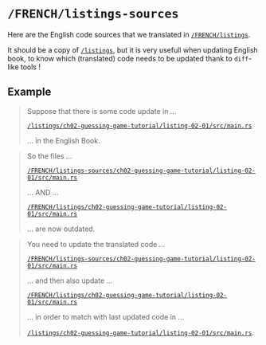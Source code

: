 # `/FRENCH/listings-sources`

Here are the English code sources that we translated in [`/FRENCH/listings`][].

It should be a copy of [`/listings`][], but it is very usefull when updating
English book, to know which (translated) code needs to be updated thank to
`diff`-like tools !

## Example

> Suppose that there is some code update in ...
> 
> [`/listings/ch02-guessing-game-tutorial/listing-02-01/src/main.rs`][]
> 
> ... in the English Book.

> So the files ...
> 
> [`/FRENCH/listings-sources/ch02-guessing-game-tutorial/listing-02-01/src/main.rs`][]
> 
> ... AND ...
> 
> [`/FRENCH/listings/ch02-guessing-game-tutorial/listing-02-01/src/main.rs`][]
> 
> ... are now outdated.

> You need to update the translated code ...
> 
> [`/FRENCH/listings-sources/ch02-guessing-game-tutorial/listing-02-01/src/main.rs`][]
> 
> ... and then also update ...
> 
> [`/FRENCH/listings/ch02-guessing-game-tutorial/listing-02-01/src/main.rs`][]
> 
> ... in order to match with last updated code in ...
> 
> [`/listings/ch02-guessing-game-tutorial/listing-02-01/src/main.rs`][].

<!-- LINKS : -->

[`/FRENCH/listings`]:
https://github.com/Jimskapt/rust-book-fr/tree/french-release/FRENCH/listings

[`/listings`]:
https://github.com/Jimskapt/rust-book-fr/tree/french-release/listings

[`/listings/ch02-guessing-game-tutorial/listing-02-01/src/main.rs`]:
https://github.com/Jimskapt/rust-book-fr/blob/french-release/listings/ch02-guessing-game-tutorial/listing-02-01/src/main.rs

[`/FRENCH/listings-sources/ch02-guessing-game-tutorial/listing-02-01/src/main.rs`]:
https://github.com/Jimskapt/rust-book-fr/blob/french-release/FRENCH/listings-sources/ch02-guessing-game-tutorial/listing-02-01/src/main.rs

[`/FRENCH/listings/ch02-guessing-game-tutorial/listing-02-01/src/main.rs`]:
https://github.com/Jimskapt/rust-book-fr/blob/french-release/FRENCH/listings/ch02-guessing-game-tutorial/listing-02-01/src/main.rs

[`/FRENCH/listings/ch02-guessing-game-tutorial/listing-02-01/src/main.rs`]:
https://github.com/Jimskapt/rust-book-fr/blob/french-release/FRENCH/listings/ch02-guessing-game-tutorial/listing-02-01/src/main.rs
